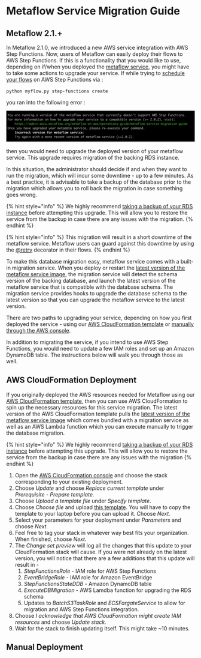 # Metaflow Service Migration Guide

## Metaflow 2.1.+

In Metaflow 2.1.0, we introduced a new AWS service integration with AWS Step Functions. Now, users of Metaflow can easily deploy their flows to AWS Step Functions. If this is a functionality that you would like to use, depending on if/when you deployed the [metaflow service](https://app.gitbook.com/@hawkins/s/metaflow-admin/~/drafts/-MDQ9c_b9eEtHKMgoQni/metaflow-on-aws/metaflow-on-aws#metadata), you might have to take some actions to upgrade your service. If while trying to [schedule your flows](www.google.com) on AWS Step Functions via :

```text
python myflow.py step-functions create
```

you ran into the following error :

![](../../.gitbook/assets/screenshot-2020-07-29-at-8.27.22-am.png)

then you would need to upgrade the deployed version of your metaflow service. This upgrade requires migration of the backing RDS instance.

In this situation, the administrator should decide if and when they want to run the migration, which will incur some downtime - up to a few minutes. As a best practice, it is advisable to take a backup of the database prior to the migration which allows you to roll back the migration in case something goes wrong.

{% hint style="info" %}
We highly recommend [taking a backup of your RDS instance](https://docs.aws.amazon.com/AmazonRDS/latest/UserGuide/CHAP_CommonTasks.BackupRestore.html) before attempting this upgrade. This will allow you to restore the service from the backup in case there are any issues with the migration.
{% endhint %}

{% hint style="info" %}
This migration will result in a short downtime of the metaflow service. Metaflow users can guard against this downtime by using the [@retry](https://docs.metaflow.org/metaflow/failures) decorator in their flows.
{% endhint %}

To make this database migration easy, metaflow service comes with a built-in migration service. When you deploy or restart the [latest version of the metaflow service image](https://hub.docker.com/repository/docker/netflixoss/metaflow_metadata_service), the migration service will detect the schema version of the backing database, and launch the latest version of the metaflow service that is compatible with the database schema. The migration service provides hooks to upgrade the database schema to the latest version so that you can upgrade the metaflow service to the latest version.

There are two paths to upgrading your service, depending on how you first deployed the service - using our [AWS CloudFormation template](metaflow-service-migration-guide.md#aws-cloudformation-deployment) or [manually through the AWS console](metaflow-service-migration-guide.md#manual-deployment).

In addition to migrating the service, if you intend to use AWS Step Functions, you would need to update a few IAM roles and set up an Amazon DynamoDB table. The instructions below will walk you through those as well.

## AWS CloudFormation Deployment

If you originally deployed the AWS resources needed for Metaflow using our [AWS CloudFormation template](../deployment-guide/aws-cloudformation-deployment.md), then you can use AWS CloudFormation to spin up the necessary resources for this service migration. The latest version of the AWS CloudFormation template pulls the [latest version of the metaflow service image](https://hub.docker.com/repository/docker/netflixoss/metaflow_metadata_service) which comes bundled with a migration service as well as an AWS Lambda function which you can execute manually to trigger the database migration.

{% hint style="info" %}
We highly recommend [taking a backup of your RDS instance](https://docs.aws.amazon.com/AmazonRDS/latest/UserGuide/CHAP_CommonTasks.BackupRestore.html) before attempting this upgrade. This will allow you to restore the service from the backup in case there are any issues with the migration
{% endhint %}

1. Open the [AWS CloudFormation console](https://console.aws.amazon.com/cloudformation) and choose the stack corresponding to your existing deployment.
2. Choose _Update_ and choose _Replace current template_ under _Prerequisite - Prepare template._ 
3. Choose _Upload a template file_ under _Specify template_.
4. Choose _Choose file_ and upload [this template](https://github.com/Netflix/metaflow-tools/blob/master/aws/cloudformation/metaflow-cfn-template.yml). You will have to copy the template to your laptop before you can upload it. Choose _Next._
5. Select your parameters for your deployment under _Parameters_ and choose _Next._
6. Feel free to tag your stack in whatever way best fits your organization. When finished, choose _Next._
7. The _Change set preview_ will log all the changes that this update to your CloudFormation stack will cause. If you were not already on the latest version, you will notice that there are a few additions that this update will result in - 
   1. _StepFunctionsRole -_ IAM role for AWS Step Functions
   2. _EventBridgeRole -_ IAM role for Amazon EventBridge
   3. _StepFunctionsStateDDB -_ Amazon DynamoDB table
   4. _ExecuteDBMigration_ - AWS Lamdba function for upgrading the RDS schema
   5. Updates to _BatchS3TaskRole_ and _ECSFargateService_ to allow for migration and AWS Step Functions integration.
8. Choose _I acknowledge that AWS CloudFormation might create IAM resources_ and choose _Update stack._
9. Wait for the stack to finish updating itself. This might take ~10 minutes.



## Manual Deployment


